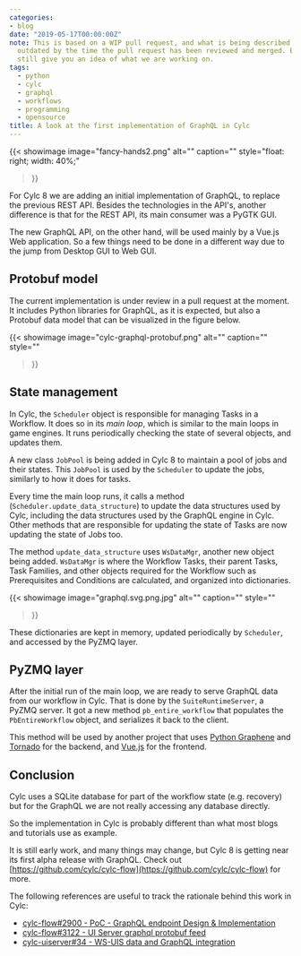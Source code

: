 ```yaml
---
categories:
- blog
date: "2019-05-17T00:00:00Z"
note: This is based on a WIP pull request, and what is being described here may be
  outdated by the time the pull request has been reviewed and merged. But it should
  still give you an idea of what we are working on.
tags:
  - python
  - cylc
  - graphql
  - workflows
  - programming
  - opensource
title: A look at the first implementation of GraphQL in Cylc
---
```


{{< showimage
  image="fancy-hands2.png"
  alt=""
  caption=""
  style="float: right; width: 40%;"
>}}

For Cylc 8 we are adding an initial implementation of GraphQL, to replace the previous REST API.
Besides the technologies in the API's, another difference is that for the REST API, its main
consumer was a PyGTK GUI.

The new GraphQL API, on the other hand, will be used mainly by a Vue.js Web application. So a
few things need to be done in a different way due to the jump from Desktop GUI to Web GUI.

<!--more-->

## Protobuf model

The current implementation is under review in a pull request at the moment. It includes
Python libraries for GraphQL, as it is expected, but also a Protobuf data model that
can be visualized in the figure below.

{{< showimage
  image="cylc-graphql-protobuf.png"
  alt=""
  caption=""
  style=""
>}}

## State management

In Cylc, the `Scheduler` object is responsible for managing Tasks in a Workflow. It does so in its
_main loop_, which is similar to the main loops in game engines. It runs periodically checking the
state of several objects, and updates them.

A new class `JobPool` is being added in Cylc 8 to maintain a pool of jobs and their states. This `JobPool`
is used by the `Scheduler` to update the jobs, similarly to how it does for tasks.

Every time the main loop runs, it calls a method (`Scheduler.update_data_structure`) to update the data
structures used by Cylc, including the data structures used by the GraphQL engine in Cylc. Other methods
that are responsible for updating the state of Tasks are now updating the state of Jobs too.

The method `update_data_structure` uses `WsDataMgr`, another new object being added. `WsDataMgr`
is where the Workflow Tasks, their parent Tasks, Task Families, and other objects required for
the Workflow such as Prerequisites and Conditions are calculated, and organized into dictionaries.

{{< showimage
  image="graphql.svg.png.jpg"
  alt=""
  caption=""
  style=""
>}}

These dictionaries are kept in memory, updated periodically by `Scheduler`, and accessed by the
PyZMQ layer.

## PyZMQ layer

After the initial run of the main loop, we are ready to serve GraphQL data from our workflow
in Cylc. That is done by the `SuiteRuntimeServer`, a PyZMQ server. It got a new method
`pb_entire_workflow` that populates the `PbEntireWorkflow` object, and serializes it back to the client.

This method will be used by another project that uses [Python Graphene](https://github.com/graphql-python/graphene)
and [Tornado](https://github.com/tornadoweb/tornado) for the backend, and
[Vue.js](https://github.com/vuejs/vue) for the frontend. 

## Conclusion

Cylc uses a SQLite database for part of the workflow state (e.g. recovery) but for
the GraphQL we are not really accessing any database directly.

So the implementation in Cylc is probably different than what most blogs and tutorials
use as example.

It is still early work, and many things may change, but Cylc 8 is getting near its first alpha release
with GraphQL. Check out [https://github.com/cylc/cylc-flow](https://github.com/cylc/cylc-flow) for more.

The following references are useful to track the rationale behind this work in Cylc:

- [cylc-flow#2900 - PoC - GraphQL endpoint Design & Implementation](https://github.com/cylc/cylc-flow/issues/2900)
- [cylc-flow#3122 - UI Server graphql protobuf feed](https://github.com/cylc/cylc-flow/pull/3122)
- [cylc-uiserver#34 -  WS-UIS data and GraphQL integration](https://github.com/cylc/cylc-uiserver/pull/34)
